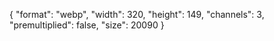 {
  "format": "webp",
  "width": 320,
  "height": 149,
  "channels": 3,
  "premultiplied": false,
  "size": 20090
}
